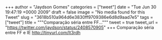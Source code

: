 
+++
author = "Jaydson Gomes"
categories = ["tweet"]
date = "Tue Jun 30 19:47:19 +0000 2009"
draft = false
image = "No media found for this Tweet"
slug = "3618b510a964d6e3830ff9709386e6d8d9aad7e5"
tags = ["tweet"]
title = """Comparação séria entre FF..."""
tweet = true
tweet_url = "https://twitter.com/jaydson/status/2408570905"
+++
Comparação séria entre FF e IE http://tinyurl.com/lt3rdh
